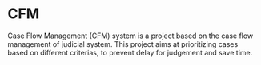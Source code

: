 # CFM
Case Flow Management (CFM) system is a project based on the case flow management of judicial system. This project aims at prioritizing cases based on different criterias, to prevent delay for judgement and save time.
